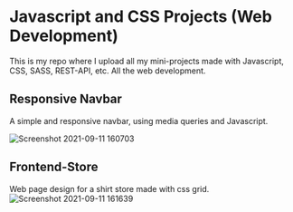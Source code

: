 
# Javascript and CSS Projects (Web Development)

This is my repo where I upload all my mini-projects made with Javascript, CSS, SASS, REST-API, etc.
All the web development.

## Responsive Navbar
A simple and responsive navbar, using media queries and Javascript.

![Screenshot 2021-09-11 160703](https://user-images.githubusercontent.com/60389576/132958877-00b5a496-24d5-4b3d-b553-99d157346780.png)

## Frontend-Store
Web page design for a shirt store made with css grid.
![Screenshot 2021-09-11 161639](https://user-images.githubusercontent.com/60389576/132959057-1020f9f5-457a-4ab0-9904-c87e2acbaec9.png)

